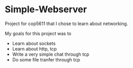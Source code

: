 # Simple-Webserver
Project for cop5611 that I chose to learn about networking.

My goals for this project was to
- Learn about sockets
- Learn about http, tcp
- Write a very simple chat through tcp
- Do some file tranfer through tcp
